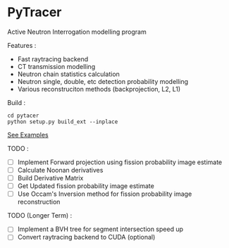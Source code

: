 # PyTracer
Active Neutron Interrogation modelling program

Features :
- Fast raytracing backend
- CT transmission modelling
- Neutron chain statistics calculation
- Neutron single, double, etc detection probability modelling
- Various reconstruciton methods (backprojection, L2, L1)

Build :
```
cd pytacer
python setup.py build_ext --inplace
```

[See Examples](./scripts/notebooks)

TODO :
- [ ] Implement Forward projection using fission probability image estimate
- [ ] Calculate Noonan derivatives
- [ ] Build Derivative Matrix
- [ ] Get Updated fission probability image estimate
- [ ] Use Occam's Inversion method for fission probability image reconstruction

TODO (Longer Term) :
- [ ] Implement a BVH tree for segment intersection speed up
- [ ] Convert raytracing backend to CUDA (optional)